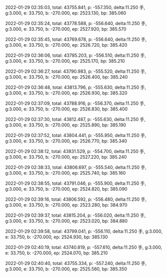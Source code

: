 2022-01-29 02:35:03, total: 43755.841, p: -557.350, delta:11.250 手, g:3.000, e: 33.750, b: -270.000, ep: 2523.130, bp: 385.060

2022-01-29 02:35:24, total: 43778.588, p: -556.640, delta:11.250 手, g:3.000, e: 33.750, b: -270.000, ep: 2527.920, bp: 385.570

2022-01-29 02:35:45, total: 43769.678, p: -556.640, delta:11.250 手, g:3.000, e: 33.750, b: -270.000, ep: 2526.720, bp: 385.420

2022-01-29 02:36:06, total: 43785.203, p: -556.510, delta:11.250 手, g:3.000, e: 33.750, b: -270.000, ep: 2525.170, bp: 385.210

2022-01-29 02:36:27, total: 43790.983, p: -555.520, delta:11.250 手, g:3.000, e: 33.750, b: -270.000, ep: 2526.400, bp: 385.240

2022-01-29 02:36:48, total: 43813.796, p: -555.630, delta:11.250 手, g:3.000, e: 33.750, b: -270.000, ep: 2526.930, bp: 385.320

2022-01-29 02:37:09, total: 43788.916, p: -556.370, delta:11.250 手, g:3.000, e: 33.750, b: -270.000, ep: 2526.830, bp: 385.400

2022-01-29 02:37:30, total: 43812.487, p: -555.630, delta:11.250 手, g:3.000, e: 33.750, b: -270.000, ep: 2525.890, bp: 385.190

2022-01-29 02:37:52, total: 43804.441, p: -555.950, delta:11.250 手, g:3.000, e: 33.750, b: -270.000, ep: 2526.770, bp: 385.340

2022-01-29 02:38:12, total: 43831.529, p: -554.700, delta:11.250 手, g:3.000, e: 33.750, b: -270.000, ep: 2527.220, bp: 385.240

2022-01-29 02:38:33, total: 43806.697, p: -555.540, delta:11.250 手, g:3.000, e: 33.750, b: -270.000, ep: 2525.740, bp: 385.160

2022-01-29 02:38:55, total: 43791.046, p: -555.900, delta:11.250 手, g:3.000, e: 33.750, b: -270.000, ep: 2524.820, bp: 385.090

2022-01-29 02:39:16, total: 43806.592, p: -556.480, delta:11.250 手, g:3.000, e: 33.750, b: -270.000, ep: 2523.280, bp: 384.970

2022-01-29 02:39:37, total: 43815.204, p: -556.020, delta:11.250 手, g:3.000, e: 33.750, b: -270.000, ep: 2523.020, bp: 384.880

2022-01-29 02:39:58, total: 43799.041, p: -556.110, delta:11.250 手, g:3.000, e: 33.750, b: -270.000, ep: 2524.930, bp: 385.130

2022-01-29 02:40:19, total: 43740.819, p: -557.610, delta:11.250 手, g:3.000, e: 33.750, b: -270.000, ep: 2524.070, bp: 385.210

2022-01-29 02:40:40, total: 43755.334, p: -557.240, delta:11.250 手, g:3.000, e: 33.750, b: -270.000, ep: 2525.560, bp: 385.350
